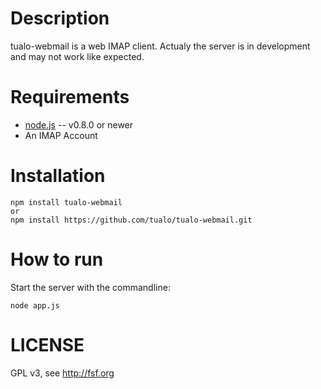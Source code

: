 Description
===========

tualo-webmail is a web IMAP client. Actualy the server is in development and may not work like expected.



Requirements
============

* [node.js](http://nodejs.org/) -- v0.8.0 or newer
* An IMAP Account


Installation
============

    npm install tualo-webmail
    or 
    npm install https://github.com/tualo/tualo-webmail.git

How to run
============

Start the server with the commandline:

    node app.js


LICENSE
============
GPL v3, see http://fsf.org